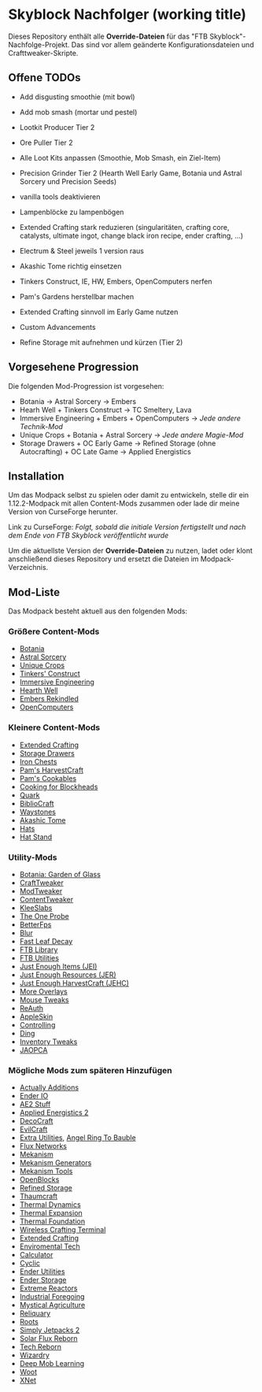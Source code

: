 # Skyblock Nachfolger (working title)

Dieses Repository enthält alle **Override-Dateien** für das "FTB Skyblock"-Nachfolge-Projekt. Das sind vor allem geänderte Konfigurationsdateien und Crafttweaker-Skripte.

## Offene TODOs

- Add disgusting smoothie (mit bowl)
- Add mob smash (mortar und pestel)
- Lootkit Producer Tier 2
- Ore Puller Tier 2
- Alle Loot Kits anpassen (Smoothie, Mob Smash, ein Ziel-Item)
- Precision Grinder Tier 2 (Hearth Well Early Game, Botania und Astral Sorcery und Precision Seeds)



- vanilla tools deaktivieren
- Lampenblöcke zu lampenbögen
- Extended Crafting stark reduzieren (singularitäten, crafting core, catalysts, ultimate ingot, change black iron recipe, ender crafting, ...)
- Electrum & Steel jeweils 1 version raus
- Akashic Tome richtig einsetzen
- Tinkers Construct, IE, HW, Embers, OpenComputers nerfen
- Pam's Gardens herstellbar machen
- Extended Crafting sinnvoll im Early Game nutzen
- Custom Advancements
- Refine Storage mit aufnehmen und kürzen (Tier 2)

## Vorgesehene Progression

Die folgenden Mod-Progression ist vorgesehen:

- Botania -> Astral Sorcery -> Embers
- Hearh Well + Tinkers Construct -> TC Smeltery, Lava
- Immersive Engineering + Embers + OpenComputers -> *Jede andere Technik-Mod*
- Unique Crops + Botania + Astral Sorcery -> *Jede andere Magie-Mod*
- Storage Drawers + OC Early Game -> Refined Storage (ohne Autocrafting) + OC Late Game -> Applied Energistics

## Installation

Um das Modpack selbst zu spielen oder damit zu entwickeln, stelle dir ein 1.12.2-Modpack mit allen Content-Mods zusammen oder lade dir meine Version von CurseForge herunter.

Link zu CurseForge: *Folgt, sobald die initiale Version fertigstellt und nach dem Ende von FTB Skyblock veröffentlicht wurde*

Um die aktuellste Version der **Override-Dateien** zu nutzen, ladet oder klont anschließend dieses Repository und ersetzt die Dateien im Modpack-Verzeichnis.

## Mod-Liste

Das Modpack besteht aktuell aus den folgenden Mods:

### Größere Content-Mods

- [Botania](https://www.curseforge.com/minecraft/mc-mods/botania)
- [Astral Sorcery](https://www.curseforge.com/minecraft/mc-mods/astral-sorcery)
- [Unique Crops](https://www.curseforge.com/minecraft/mc-mods/unique-crops)
- [Tinkers' Construct](https://www.curseforge.com/minecraft/mc-mods/tinkers-construct)
- [Immersive Engineering](https://www.curseforge.com/minecraft/mc-mods/immersive-engineering)
- [Hearth Well](https://www.curseforge.com/minecraft/mc-mods/hearth-well)
- [Embers Rekindled](https://www.curseforge.com/minecraft/mc-mods/embers-rekindled)
- [OpenComputers](https://www.curseforge.com/minecraft/mc-mods/opencomputers)

### Kleinere Content-Mods

- [Extended Crafting](https://www.curseforge.com/minecraft/mc-mods/extended-crafting)
- [Storage Drawers](https://www.curseforge.com/minecraft/mc-mods/storage-drawers)
- [Iron Chests](https://www.curseforge.com/minecraft/mc-mods/iron-chests)
- [Pam's HarvestCraft](https://www.curseforge.com/minecraft/mc-mods/pams-harvestcraft)
- [Pam's Cookables](https://www.curseforge.com/minecraft/mc-mods/pams-cookables)
- [Cooking for Blockheads](https://www.curseforge.com/minecraft/mc-mods/cooking-for-blockheads)
- [Quark](https://www.curseforge.com/minecraft/mc-mods/quark) 
- [BiblioCraft](https://www.curseforge.com/minecraft/mc-mods/bibliocraft)
- [Waystones](https://www.curseforge.com/minecraft/mc-mods/waystones)
- [Akashic Tome](https://www.curseforge.com/minecraft/mc-mods/akashic-tome)
- [Hats](https://www.curseforge.com/minecraft/mc-mods/hats)
- [Hat Stand](https://www.curseforge.com/minecraft/mc-mods/hat-stand)

### Utility-Mods

- [Botania: Garden of Glass](https://www.curseforge.com/minecraft/mc-mods/botania-garden-of-glass)
- [CraftTweaker](https://www.curseforge.com/minecraft/mc-mods/crafttweaker)
- [ModTweaker](https://www.curseforge.com/minecraft/mc-mods/modtweaker)
- [ContentTweaker](https://www.curseforge.com/minecraft/mc-mods/contenttweaker)
- [KleeSlabs](https://www.curseforge.com/minecraft/mc-mods/kleeslabs)
- [The One Probe](https://www.curseforge.com/minecraft/mc-mods/the-one-probe)
- [BetterFps](https://www.curseforge.com/minecraft/mc-mods/betterfps)
- [Blur](https://www.curseforge.com/minecraft/mc-mods/blur)
- [Fast Leaf Decay](https://www.curseforge.com/minecraft/mc-mods/fast-leaf-decay)
- [FTB Library](https://www.curseforge.com/minecraft/mc-mods/ftb-library)
- [FTB Utilities](https://www.curseforge.com/minecraft/mc-mods/ftb-utilities)
- [Just Enough Items (JEI)](https://www.curseforge.com/minecraft/mc-mods/jei)
- [Just Enough Resources (JER)](https://www.curseforge.com/minecraft/mc-mods/just-enough-resources-jer)
- [Just Enough HarvestCraft (JEHC)](https://www.curseforge.com/minecraft/mc-mods/just-enough-harvestcraft)
- [More Overlays](https://www.curseforge.com/minecraft/mc-mods/more-overlays)
- [Mouse Tweaks](https://www.curseforge.com/minecraft/mc-mods/mouse-tweaks)
- [ReAuth](https://www.curseforge.com/minecraft/mc-mods/reauth)
- [AppleSkin](https://www.curseforge.com/minecraft/mc-mods/appleskin) 
- [Controlling](https://www.curseforge.com/minecraft/mc-mods/controlling)
- [Ding](https://www.curseforge.com/minecraft/mc-mods/ding)
- [Inventory Tweaks](https://www.curseforge.com/minecraft/mc-mods/inventory-tweaks)
- [JAOPCA](https://www.curseforge.com/minecraft/mc-mods/jaopca)

### Mögliche Mods zum späteren Hinzufügen

- [Actually Additions](https://www.curseforge.com/minecraft/mc-mods/actually-additions)
- [Ender IO](https://www.curseforge.com/minecraft/mc-mods/ender-io)
- [AE2 Stuff](https://www.curseforge.com/minecraft/mc-mods/ae2-stuff)
- [Applied Energistics 2](https://www.curseforge.com/minecraft/mc-mods/applied-energistics-2)
- [DecoCraft](https://www.curseforge.com/minecraft/mc-mods/decocraft)
- [EvilCraft](https://www.curseforge.com/minecraft/mc-mods/evilcraft)
- [Extra Utilities](https://www.curseforge.com/minecraft/mc-mods/extra-utilities), [Angel Ring To Bauble](https://www.curseforge.com/minecraft/mc-mods/angel-ring-to-bauble)
- [Flux Networks](https://www.curseforge.com/minecraft/mc-mods/flux-networks)
- [Mekanism](https://www.curseforge.com/minecraft/mc-mods/mekanism)
- [Mekanism Generators](https://www.curseforge.com/minecraft/mc-mods/mekanism-generators)
- [Mekanism Tools](https://www.curseforge.com/minecraft/mc-mods/mekanism-tools)
- [OpenBlocks](https://www.curseforge.com/minecraft/mc-mods/openblocks)
- [Refined Storage](https://www.curseforge.com/minecraft/mc-mods/refined-storage)
- [Thaumcraft](https://www.curseforge.com/minecraft/mc-mods/thaumcraft)
- [Thermal Dynamics](https://www.curseforge.com/minecraft/mc-mods/thermal-dynamics)
- [Thermal Expansion](https://www.curseforge.com/minecraft/mc-mods/thermal-expansion)
- [Thermal Foundation](https://www.curseforge.com/minecraft/mc-mods/thermal-foundation)
- [Wireless Crafting Terminal](https://www.curseforge.com/minecraft/mc-mods/wireless-crafting-terminal)
- [Extended Crafting](https://www.curseforge.com/minecraft/mc-mods/extended-crafting)
- [Enviromental Tech](https://www.curseforge.com/minecraft/mc-mods/environmental-tech)
- [Calculator](https://www.curseforge.com/minecraft/mc-mods/calculator)
- [Cyclic](https://www.curseforge.com/minecraft/mc-mods/cyclic)
- [Ender Utilities](https://www.curseforge.com/minecraft/mc-mods/ender-utilities)
- [Ender Storage](https://www.curseforge.com/minecraft/mc-mods/ender-storage-1-8)
- [Extreme Reactors](https://www.curseforge.com/minecraft/mc-mods/extreme-reactors)
- [Industrial Foregoing](https://www.curseforge.com/minecraft/mc-mods/industrial-foregoing)
- [Mystical Agriculture](https://www.curseforge.com/minecraft/mc-mods/mystical-agriculture)
- [Reliquary](https://www.curseforge.com/minecraft/mc-mods/reliquary-v1-3)
- [Roots](https://www.curseforge.com/minecraft/mc-mods/roots)
- [Simply Jetpacks 2](https://www.curseforge.com/minecraft/mc-mods/simply-jetpacks-2)
- [Solar Flux Reborn](https://www.curseforge.com/minecraft/mc-mods/solar-flux-reborn)
- [Tech Reborn](https://www.curseforge.com/minecraft/mc-mods/techreborn)
- [Wizardry](https://www.curseforge.com/minecraft/mc-mods/wizardry-mod)
- [Deep Mob Learning](https://www.curseforge.com/minecraft/mc-mods/deep-mob-learning)
- [Woot](https://www.curseforge.com/minecraft/mc-mods/woot)
- [XNet](https://www.curseforge.com/minecraft/mc-mods/xnet)
